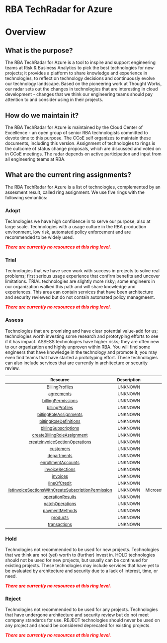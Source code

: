 
RBA TechRadar for Azure
=======================

# Overview

## What is the purpose?


The RBA TechRadar for Azure is a tool to inspire and support engineering teams at Risk & Business Analytics to pick the best technologies for new projects; it provides a platform to share knowledge and experience in technologies, to reflect on technology decisions and continuously evolve our technology landscape.  Based on the pioneering work at Thought Works, our radar sets out the changes in technologies that are interesting in cloud development - changes that we think our engineering teams should pay attention to and consider using in their projects.
## How do we maintain it?


The RBA TechRadar for Azure is maintained by the Cloud Center of Excellence - an open group of senior RBA technologists committed to devote time to this purpose.  The CCoE self organizes to maintain these documents, including this version.  Assignment of technologies to rings is the outcome of status change proposals, which are discussed and voted on in CCoE meetings.  The radar depends on active participation and input from all engineering teams at RBA.
## What are the current ring assignments?


The RBA TechRadar for Azure is a list of technologies, complemented by an assesment result, called ring assignment.  We use five rings with the following semantics:
### Adopt


Technologies we have high confidence in to serve our purpose, also at large scale.  Technologies with a usage culture in the RBA production environment, low risk, automated policy enforcement and are recommended to be widely used.  
  
***<font color="red"> There are currently no resources at this ring level. </font>***
### Trial


Technologies that we have seen work with success in projects to solve real problems;  first serious usage experience that confirm benefits and uncover limitations.  TRIAL technologies are slightly more risky; some engineers in our organization walked this path and will share knowledge and experiences.  This area can contain services that have been architecture and security reviewed but do not contain automated policy managmeent.  
  
***<font color="red"> There are currently no resources at this ring level. </font>***
### Assess


Technologies that are promising and have clear potential value-add for us; technologies worth investing some research and prototyping efforts to see if it has impact.  ASSESS technologies have higher risks;  they are often new to our organization and highly unproven within RBA.  You will find some engineers that have knowledge in the technology and promote it, you may even find teams that have started a prototyping effort.  These technologies can also include services that are currently in architecture or security review.  

|<sub>Resource</sub>|<sub>Description</sub>|<sub>Path</sub>|<sub>Status</sub>|
| :---: | :---: | :---: | :---: |
|<sub>[BillingProfiles](https://github.com/openrba/python-azure-techradar/tree/master/Microsoft.AlertsManagement/billingAccounts/BillingProfiles)</sub>|<sub>UNKNOWN</sub>|<sub>Microsoft.AlertsManagement/billingAccounts/BillingProfiles</sub>|<sub>ASSESS</sub>|
|<sub>[agreements](https://github.com/openrba/python-azure-techradar/tree/master/Microsoft.AlertsManagement/billingAccounts/agreements)</sub>|<sub>UNKNOWN</sub>|<sub>Microsoft.AlertsManagement/billingAccounts/agreements</sub>|<sub>ASSESS</sub>|
|<sub>[billingPermissions](https://github.com/openrba/python-azure-techradar/tree/master/Microsoft.AlertsManagement/billingAccounts/billingPermissions)</sub>|<sub>UNKNOWN</sub>|<sub>Microsoft.AlertsManagement/billingAccounts/billingPermissions</sub>|<sub>ASSESS</sub>|
|<sub>[billingProfiles](https://github.com/openrba/python-azure-techradar/tree/master/Microsoft.AlertsManagement/billingAccounts/billingProfiles)</sub>|<sub>UNKNOWN</sub>|<sub>Microsoft.AlertsManagement/billingAccounts/billingProfiles</sub>|<sub>ASSESS</sub>|
|<sub>[billingRoleAssignments](https://github.com/openrba/python-azure-techradar/tree/master/Microsoft.AlertsManagement/billingAccounts/billingRoleAssignments)</sub>|<sub>UNKNOWN</sub>|<sub>Microsoft.AlertsManagement/billingAccounts/billingRoleAssignments</sub>|<sub>ASSESS</sub>|
|<sub>[billingRoleDefinitions](https://github.com/openrba/python-azure-techradar/tree/master/Microsoft.AlertsManagement/billingAccounts/billingRoleDefinitions)</sub>|<sub>UNKNOWN</sub>|<sub>Microsoft.AlertsManagement/billingAccounts/billingRoleDefinitions</sub>|<sub>ASSESS</sub>|
|<sub>[billingSubscriptions](https://github.com/openrba/python-azure-techradar/tree/master/Microsoft.AlertsManagement/billingAccounts/billingSubscriptions)</sub>|<sub>UNKNOWN</sub>|<sub>Microsoft.AlertsManagement/billingAccounts/billingSubscriptions</sub>|<sub>ASSESS</sub>|
|<sub>[createBillingRoleAssignment](https://github.com/openrba/python-azure-techradar/tree/master/Microsoft.AlertsManagement/billingAccounts/createBillingRoleAssignment)</sub>|<sub>UNKNOWN</sub>|<sub>Microsoft.AlertsManagement/billingAccounts/createBillingRoleAssignment</sub>|<sub>ASSESS</sub>|
|<sub>[createInvoiceSectionOperations](https://github.com/openrba/python-azure-techradar/tree/master/Microsoft.AlertsManagement/billingAccounts/createInvoiceSectionOperations)</sub>|<sub>UNKNOWN</sub>|<sub>Microsoft.AlertsManagement/billingAccounts/createInvoiceSectionOperations</sub>|<sub>ASSESS</sub>|
|<sub>[customers](https://github.com/openrba/python-azure-techradar/tree/master/Microsoft.AlertsManagement/billingAccounts/customers)</sub>|<sub>UNKNOWN</sub>|<sub>Microsoft.AlertsManagement/billingAccounts/customers</sub>|<sub>ASSESS</sub>|
|<sub>[departments](https://github.com/openrba/python-azure-techradar/tree/master/Microsoft.AlertsManagement/billingAccounts/departments)</sub>|<sub>UNKNOWN</sub>|<sub>Microsoft.AlertsManagement/billingAccounts/departments</sub>|<sub>ASSESS</sub>|
|<sub>[enrollmentAccounts](https://github.com/openrba/python-azure-techradar/tree/master/Microsoft.AlertsManagement/billingAccounts/enrollmentAccounts)</sub>|<sub>UNKNOWN</sub>|<sub>Microsoft.AlertsManagement/billingAccounts/enrollmentAccounts</sub>|<sub>ASSESS</sub>|
|<sub>[invoiceSections](https://github.com/openrba/python-azure-techradar/tree/master/Microsoft.AlertsManagement/billingAccounts/invoiceSections)</sub>|<sub>UNKNOWN</sub>|<sub>Microsoft.AlertsManagement/billingAccounts/invoiceSections</sub>|<sub>ASSESS</sub>|
|<sub>[invoices](https://github.com/openrba/python-azure-techradar/tree/master/Microsoft.AlertsManagement/billingAccounts/invoices)</sub>|<sub>UNKNOWN</sub>|<sub>Microsoft.AlertsManagement/billingAccounts/invoices</sub>|<sub>ASSESS</sub>|
|<sub>[lineOfCredit](https://github.com/openrba/python-azure-techradar/tree/master/Microsoft.AlertsManagement/billingAccounts/lineOfCredit)</sub>|<sub>UNKNOWN</sub>|<sub>Microsoft.AlertsManagement/billingAccounts/lineOfCredit</sub>|<sub>ASSESS</sub>|
|<sub>[listInvoiceSectionsWithCreateSubscriptionPermission](https://github.com/openrba/python-azure-techradar/tree/master/Microsoft.AlertsManagement/billingAccounts/listInvoiceSectionsWithCreateSubscriptionPermission)</sub>|<sub>UNKNOWN</sub>|<sub>Microsoft.AlertsManagement/billingAccounts/listInvoiceSectionsWithCreateSubscriptionPermission</sub>|<sub>ASSESS</sub>|
|<sub>[operationResults](https://github.com/openrba/python-azure-techradar/tree/master/Microsoft.AlertsManagement/billingAccounts/operationResults)</sub>|<sub>UNKNOWN</sub>|<sub>Microsoft.AlertsManagement/billingAccounts/operationResults</sub>|<sub>ASSESS</sub>|
|<sub>[patchOperations](https://github.com/openrba/python-azure-techradar/tree/master/Microsoft.AlertsManagement/billingAccounts/patchOperations)</sub>|<sub>UNKNOWN</sub>|<sub>Microsoft.AlertsManagement/billingAccounts/patchOperations</sub>|<sub>ASSESS</sub>|
|<sub>[paymentMethods](https://github.com/openrba/python-azure-techradar/tree/master/Microsoft.AlertsManagement/billingAccounts/paymentMethods)</sub>|<sub>UNKNOWN</sub>|<sub>Microsoft.AlertsManagement/billingAccounts/paymentMethods</sub>|<sub>ASSESS</sub>|
|<sub>[products](https://github.com/openrba/python-azure-techradar/tree/master/Microsoft.AlertsManagement/billingAccounts/products)</sub>|<sub>UNKNOWN</sub>|<sub>Microsoft.AlertsManagement/billingAccounts/products</sub>|<sub>ASSESS</sub>|
|<sub>[transactions](https://github.com/openrba/python-azure-techradar/tree/master/Microsoft.AlertsManagement/billingAccounts/transactions)</sub>|<sub>UNKNOWN</sub>|<sub>Microsoft.AlertsManagement/billingAccounts/transactions</sub>|<sub>ASSESS</sub>|

### Hold


Technologies not recommended to be used for new projects. Technologies that we think are not (yet) worth to (further) invest in.  HOLD technologies should not be used for new projects, but usually can be continued for existing projects.  These technologies may include services that have yet to be evaluated by architecture and security due to a lack of interest, time, or need.  
  
***<font color="red"> There are currently no resources at this ring level. </font>***
### Reject


Technologies not recommended to be used for any projects. Technologies that have undergone architecture and security review but do not meet company standards for use.  REJECT technologies should never be used on any project and should be considered deprecated for existing projects.  
  
***<font color="red"> There are currently no resources at this ring level. </font>***